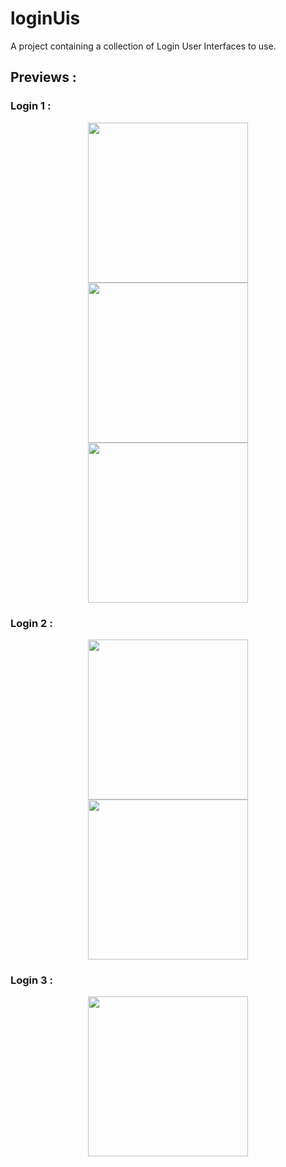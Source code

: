 # loginUis

A project containing a collection of Login User Interfaces to use.

## Previews :

### Login 1 :
<p align="center">
  <img src="Screenshots/L1_1.jpg" width="256" hspace="4">
  <img src="Screenshots/L1_2.jpg" width="256" hspace="4">
 <img src="Screenshots/L1_3.jpg" width="256" hspace="4">
 
 ### Login 2 :
<p align="center">
  <img src="Screenshots/L2_1.jpg" width="256" hspace="4">
  <img src="Screenshots/L2_2.jpg" width="256" hspace="4">
 
 ### Login 3 :
<p align="center">
  <img src="Screenshots/L3_1.jpg" width="256" hspace="4">


